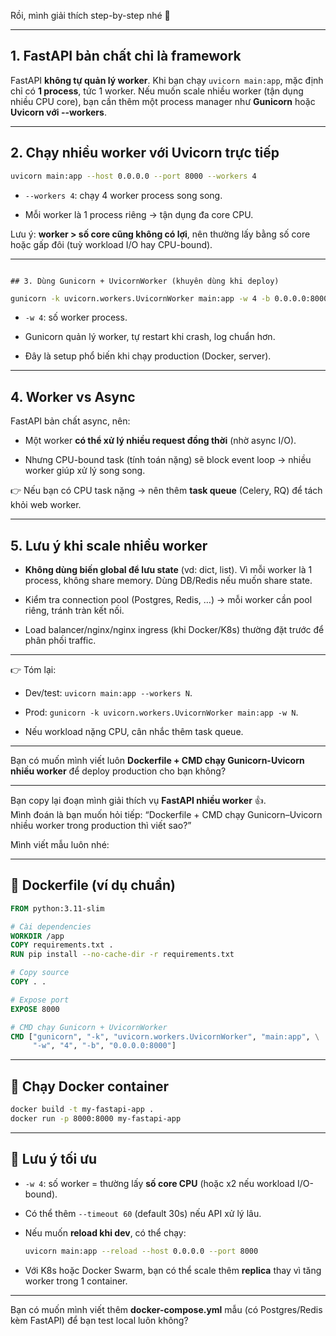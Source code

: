 Rồi, mình giải thích step-by-step nhé 🚀

---

## 1. FastAPI bản chất chỉ là framework

FastAPI **không tự quản lý worker**. Khi bạn chạy `uvicorn main:app`, mặc định chỉ có **1 process**, tức 1 worker. Nếu muốn scale nhiều worker (tận dụng nhiều CPU core), bạn cần thêm một process manager như **Gunicorn** hoặc **Uvicorn với --workers**.

---

## 2. Chạy nhiều worker với Uvicorn trực tiếp

```bash
uvicorn main:app --host 0.0.0.0 --port 8000 --workers 4
```

- `--workers 4`: chạy 4 worker process song song.
    
- Mỗi worker là 1 process riêng → tận dụng đa core CPU.
    

Lưu ý: **worker > số core cũng không có lợi**, nên thường lấy bằng số core hoặc gấp đôi (tuỳ workload I/O hay CPU-bound).

---

																																																																																																																																																				## 3. Dùng Gunicorn + UvicornWorker (khuyên dùng khi deploy)

```bash
gunicorn -k uvicorn.workers.UvicornWorker main:app -w 4 -b 0.0.0.0:8000
```

- `-w 4`: số worker process.
    
- Gunicorn quản lý worker, tự restart khi crash, log chuẩn hơn.
    
- Đây là setup phổ biến khi chạy production (Docker, server).
    

---

## 4. Worker vs Async

FastAPI bản chất async, nên:

- Một worker **có thể xử lý nhiều request đồng thời** (nhờ async I/O).
    
- Nhưng CPU-bound task (tính toán nặng) sẽ block event loop → nhiều worker giúp xử lý song song.
    

👉 Nếu bạn có CPU task nặng → nên thêm **task queue** (Celery, RQ) để tách khỏi web worker.

---

## 5. Lưu ý khi scale nhiều worker

- **Không dùng biến global để lưu state** (vd: dict, list). Vì mỗi worker là 1 process, không share memory. Dùng DB/Redis nếu muốn share state.
    
- Kiểm tra connection pool (Postgres, Redis, …) → mỗi worker cần pool riêng, tránh tràn kết nối.
    
- Load balancer/nginx/nginx ingress (khi Docker/K8s) thường đặt trước để phân phối traffic.
    

---

👉 Tóm lại:

- Dev/test: `uvicorn main:app --workers N`.
    
- Prod: `gunicorn -k uvicorn.workers.UvicornWorker main:app -w N`.
    
- Nếu workload nặng CPU, cân nhắc thêm task queue.
    

---

Bạn có muốn mình viết luôn **Dockerfile + CMD chạy Gunicorn-Uvicorn nhiều worker** để deploy production cho bạn không?


---
Bạn copy lại đoạn mình giải thích vụ **FastAPI nhiều worker** 👍.  
Mình đoán là bạn muốn hỏi tiếp: “Dockerfile + CMD chạy Gunicorn–Uvicorn nhiều worker trong production thì viết sao?”

Mình viết mẫu luôn nhé:

---

## 📄 Dockerfile (ví dụ chuẩn)

```dockerfile
FROM python:3.11-slim

# Cài dependencies
WORKDIR /app
COPY requirements.txt .
RUN pip install --no-cache-dir -r requirements.txt

# Copy source
COPY . .

# Expose port
EXPOSE 8000

# CMD chạy Gunicorn + UvicornWorker
CMD ["gunicorn", "-k", "uvicorn.workers.UvicornWorker", "main:app", \
     "-w", "4", "-b", "0.0.0.0:8000"]
```

---

## 🐳 Chạy Docker container

```bash
docker build -t my-fastapi-app .
docker run -p 8000:8000 my-fastapi-app
```

---

## 🔧 Lưu ý tối ưu

- `-w 4`: số worker = thường lấy **số core CPU** (hoặc x2 nếu workload I/O-bound).
    
- Có thể thêm `--timeout 60` (default 30s) nếu API xử lý lâu.
    
- Nếu muốn **reload khi dev**, có thể chạy:
    
    ```bash
    uvicorn main:app --reload --host 0.0.0.0 --port 8000
    ```
    
- Với K8s hoặc Docker Swarm, bạn có thể scale thêm **replica** thay vì tăng worker trong 1 container.
    

---

Bạn có muốn mình viết thêm **docker-compose.yml** mẫu (có Postgres/Redis kèm FastAPI) để bạn test local luôn không?